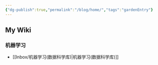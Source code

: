 ```yaml
---
{"dg-publish":true,"permalink":"/blog/home/","tags":"gardenEntry"}
---
```


## My Wiki
### 机器学习
- [[Inbox/机器学习(数据科学库)\|机器学习(数据科学库)]]
